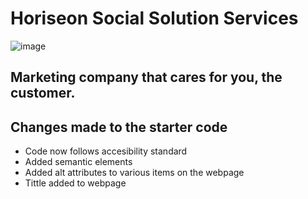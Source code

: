 
# Horiseon Social Solution Services 

![image](https://user-images.githubusercontent.com/117417092/208498888-2b46af80-12b6-4bcf-bba6-14c8e812f8e3.png)

## Marketing company that cares for you, the customer.

## Changes made to the starter code
- Code now follows accesibility standard
- Added semantic elements
- Added alt attributes to various items on the webpage
- Tittle added to webpage

